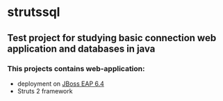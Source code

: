 # strutssql
## Test project for studying basic connection web application and databases in java

### This projects contains web-application:
- deployment on [JBoss EAP 6.4]
- Struts 2 framework 

<!-- 
references
-->

[JBoss EAP 6.4]: https://access.redhat.com/documentation/en-us/red_hat_jboss_enterprise_application_platform/6.4/html-single/installation_guide/index
